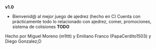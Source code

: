 **v1.0**
- Bienvenid@ al mejor juego de ajedrez (hecho en C)
Cuenta con prácticamente todo lo relacionado con ajedrez, comer, promociones, sistema de colisiones
**TODO**


Hecho por Miguel Moreno (m1ttt) y Emiliano Franco (PapaCerdito1503) y Diego Gonzalez;D